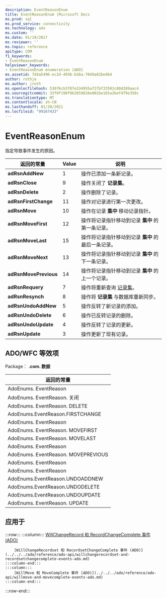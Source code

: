 ```yaml
---
description: EventReasonEnum
title: EventReasonEnum |Microsoft Docs
ms.prod: sql
ms.prod_service: connectivity
ms.technology: ado
ms.custom: ''
ms.date: 01/19/2017
ms.reviewer: ''
ms.topic: reference
apitype: COM
f1_keywords:
- EventReasonEnum
helpviewer_keywords:
- EventReasonEnum enumeration [ADO]
ms.assetid: 7d4a5496-ec2d-4936-b36a-7049a82be4b4
author: rothja
ms.author: jroth
ms.openlocfilehash: 53076cb3787e334955a727bf33502c80d289aac4
ms.sourcegitcommit: 33f0f190f962059826e002be165a2bef4f9e350c
ms.translationtype: MT
ms.contentlocale: zh-CN
ms.lasthandoff: 01/30/2021
ms.locfileid: "99167433"
---
```

# <a name="eventreasonenum"></a>EventReasonEnum
指定导致事件发生的原因。  
  
|返回的常量|Value|说明|  
|--------------|-----------|-----------------|  
|**adRsnAddNew**|1|操作已添加一条新记录。|  
|**adRsnClose**|9|操作关闭了 **记录集**。|  
|**adRsnDelete**|2|操作删除了记录。|  
|**adRsnFirstChange**|11|操作对记录进行第一次更改。|  
|**adRsnMove**|10|操作在记录 **集中** 移动记录指针。|  
|**adRsnMoveFirst**|12|操作将记录指针移动到记录 **集中** 的第一条记录。|  
|**adRsnMoveLast**|15|操作将记录指针移动到记录 **集中** 的最后一条记录。|  
|**adRsnMoveNext**|13|操作将记录指针移动到记录 **集中** 的下一条记录。|  
|**adRsnMovePrevious**|14|操作将记录指针移动到记录 **集中** 的上一个记录。|  
|**adRsnRequery**|7|操作将重新查询 [记录集](../../../ado/reference/ado-api/recordset-object-ado.md)。|  
|**adRsnResynch**|8|操作将 **记录集** 与数据库重新同步。|  
|**adRsnUndoAddNew**|5|操作反转了新记录的添加。|  
|**adRsnUndoDelete**|6|操作已反转记录的删除。|  
|**adRsnUndoUpdate**|4|操作反转了记录的更新。|  
|**adRsnUpdate**|3|操作更新了现有记录。|  
  
## <a name="adowfc-equivalent"></a>ADO/WFC 等效项  
 Package： **.com. 数据**  
  
|返回的常量|  
|--------------|  
|AdoEnums. EventReason|  
|AdoEnums. EventReason. 关闭|  
|AdoEnums. EventReason. DELETE|  
|AdoEnums.EventReason.FIRSTCHANGE|  
|AdoEnums. EventReason|  
|AdoEnums. EventReason. MOVEFIRST|  
|AdoEnums. EventReason. MOVELAST|  
|AdoEnums. EventReason|  
|AdoEnums. EventReason. MOVEPREVIOUS|  
|AdoEnums. EventReason|  
|AdoEnums. EventReason|  
|AdoEnums.EventReason.UNDOADDNEW|  
|AdoEnums.EventReason.UNDODELETE|  
|AdoEnums.EventReason.UNDOUPDATE|  
|AdoEnums. EventReason. UPDATE|  
  
## <a name="applies-to"></a>应用于  

:::row:::
    :::column:::
        [WillChangeRecord 和 RecordChangeComplete 事件 (ADO)](../../../ado/reference/ado-api/willchangerecord-and-recordchangecomplete-events-ado.md)  

        [WillChangeRecordset 和 RecordsetChangeComplete 事件 (ADO)](../../../ado/reference/ado-api/willchangerecordset-and-recordsetchangecomplete-events-ado.md)  
    :::column-end:::
    :::column:::
        [WillMove 和 MoveComplete 事件 (ADO)](../../../ado/reference/ado-api/willmove-and-movecomplete-events-ado.md)  
    :::column-end:::
:::row-end:::
